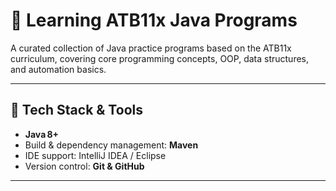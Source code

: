# 🚀 Learning ATB11x Java Programs

A curated collection of Java practice programs based on the ATB11x curriculum, covering core programming concepts, OOP, data structures, and automation basics.

---

## 🧠 Tech Stack & Tools

- **Java 8+**
- Build & dependency management: **Maven**
- IDE support: IntelliJ IDEA / Eclipse
- Version control: **Git & GitHub**

---
